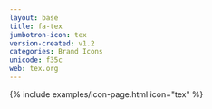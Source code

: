 ```yaml
---
layout: base
title: fa-tex
jumbotron-icon: tex
version-created: v1.2
categories: Brand Icons
unicode: f35c
web: tex.org
---
```


{% include examples/icon-page.html icon="tex" %}
